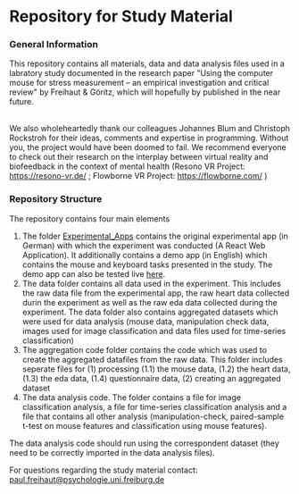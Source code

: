 # Repository for Study Material

<h3> General Information </h3>
This repository contains all materials, data and data analysis files used in a labratory study documented in the research paper "Using the computer mouse for stress measurement – an empirical investigation and critical review" by Freihaut & Göritz, which will hopefully by published in the near future.</br></br>

We also wholeheartedly thank our colleagues Johannes Blum and Christoph Rockstroh for their ideas, comments and expertise in programming. Without you, the project would have been doomed to fail. We recommend everyone to check out their research on the interplay between virtual reality and biofeedback in the context of mental health (Resono VR Project: https://resono-vr.de/ ; Flowborne VR Project: https://flowborne.com/ )

<h3>Repository Structure</h3>
The repository contains four main elements

1. The folder <a href="https://github.com/Freihaut/Study_files_LabExperiment_19_Freihaut_-_Goeritz/tree/master/Experimental_Apps">Experimental_Apps</a> contains the original experimental app (in German) with which the experiment was conducted (A React Web Application). It additionally contains a demo app (in English) which contains the mouse and keyboard tasks presented in the study. The demo app can also be tested live <a target="_blank" rel="noopener noreferrer" href="https://task-demo-app.web.app/">here</a>.
2. The data folder contains all data used in the experiment. This includes the raw data file from the experimental app, the raw heart data collected durin the experiment as well as the raw eda data collected during the experiment. The data folder also contains aggregated datasets which were used for data analysis (mouse data, manipulation check data, images used for image classification and data files used for time-series classification)
3. The aggregation code folder contains the code which was used to create the aggregated datafiles from the raw data. This folder includes seperate files for (1) processing (1.1) the mouse data, (1.2) the heart data, (1.3) the eda data, (1.4) questionnaire data, (2) creating an aggregated dataset
4. The data analysis code. The folder contains a file for image classification analysis, a file for time-series classification analysis and a file that contains all other analysis (manipulation-check, paired-sample t-test on mouse features and classification using mouse features).

The data analysis code should run using the correspondent dataset (they need to be correctly imported in the data analysis files).

For questions regarding the study material contact: paul.freihaut@psychologie.uni.freiburg.de
